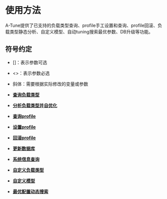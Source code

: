# 使用方法<a name="ZH-CN_TOPIC_0213225901"></a>

A-Tune提供了已支持的负载类型查询、profile手工设置和查询、profile回滚、负载类型静态分析、自定义模型、自动tuning搜索最优参数、DB升级等功能。

## 符号约定<a name="section1522164095815"></a>

-   \[\]：表示参数可选
-   <\>：表示参数必选
-   斜体：需要根据实际修改的变量或参数

-   **[查询负载类型](查询负载类型.md)**  

-   **[分析负载类型并自优化](分析负载类型并自优化.md)**  

-   **[查询profile](查询profile.md)**  

-   **[设置profile](设置profile.md)**  

-   **[回滚profile](回滚profile.md)**  

-   **[更新数据库](更新数据库.md)**  

-   **[系统信息查询](系统信息查询.md)**  

-   **[自定义负载类型](自定义负载类型.md)**  

-   **[自定义模型](自定义模型.md)**  

-   **[最优配置动态搜索](最优配置动态搜索.md)**  


